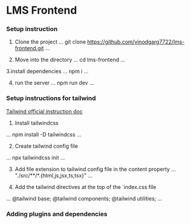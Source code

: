 # LMS Frontend

### Setup instruction 

1. Clone the project 
...
git clone https://github.com/vinodgarg7722/lms-frontend.git
...

2. Move into the directory
...
cd lms-frontend
...

3.install dependencies
...
npm i
...

4. run the server
...
npm run dev
...


### Setup instructions for tailwind

[Tailwind official instruction doc](https://v3.tailwindcss.com/docs/installation)

1. Install tailwindcss

...
npm install -D tailwindcss
...

2. Create tailwind config file

...
npx tailwindcss init
...


3. Add file extension to tailwind config file in the content property
...
"./src/**/*.{html,js,jsx,ts,tsx}"
...

4. Add the tailwind directives at the top of the `index.css file

...
@tailwind base;
@tailwind components;
@tailwind utilities;
...

### Adding plugins and dependencies

